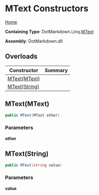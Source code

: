 # MText Constructors

[Home](../../../../README.md)

**Containing Type**: DotMarkdown\.Linq\.[MText](../README.md)

**Assembly**: DotMarkdown\.dll

## Overloads

| Constructor | Summary |
| ----------- | ------- |
| [MText(MText)](#DotMarkdown_Linq_MText__ctor_DotMarkdown_Linq_MText_) | |
| [MText(String)](#DotMarkdown_Linq_MText__ctor_System_String_) | |

## MText\(MText\) <a name="DotMarkdown_Linq_MText__ctor_DotMarkdown_Linq_MText_"></a>

```csharp
public MText(MText other)
```

### Parameters

**other**

## MText\(String\) <a name="DotMarkdown_Linq_MText__ctor_System_String_"></a>

```csharp
public MText(string value)
```

### Parameters

**value**